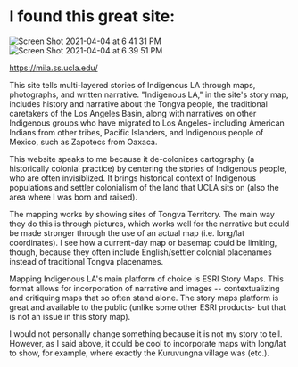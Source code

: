 # I found this great site:

![Screen Shot 2021-04-04 at 6 41 31 PM](https://user-images.githubusercontent.com/81277714/113528471-5f19fa80-955c-11eb-964e-7a13d2b5f898.png)
![Screen Shot 2021-04-04 at 6 39 51 PM](https://user-images.githubusercontent.com/81277714/113528490-66d99f00-955c-11eb-8f79-c5dbfc96e286.png)

https://mila.ss.ucla.edu/

This site tells multi-layered stories of Indigenous LA through maps, photographs, and written narrative. "Indigenous LA," in the site's story map, includes history and narrative about the Tongva people, the traditional caretakers of the Los Angeles Basin, along with narratives on other Indigenous groups who have migrated to Los Angeles- including American Indians from other tribes, Pacific Islanders, and Indigenous people of Mexico, such as Zapotecs from Oaxaca.

This website speaks to me because it de-colonizes cartography (a historically colonial practice)  by centering the stories of Indigenous people, who are often invisiblized. It brings historical context of Indigenous populations and settler colonialism of the land that UCLA sits on (also the area where I was born and raised).

The mapping works by showing sites of Tongva Territory. The main way they do this is through pictures, which works well for the narrative but could be made stronger through the use of an actual map (i.e. long/lat coordinates). I see how a current-day map or basemap could be limiting, though, because they often include English/settler colonial placenames instead of traditional Tongva placenames.

Mapping Indigenous LA's main platform of choice is ESRI Story Maps. This format allows for incorporation of narrative and images -- contextualizing and critiquing maps that so often stand alone. The story maps platform is great and available to the public (unlike some other ESRI products- but that is not an issue in this story map).

I would not personally change something because it is not my story to tell. However, as I said above, it could be cool to incorporate maps with long/lat to show, for example, where exactly the Kuruvungna village was (etc.).

